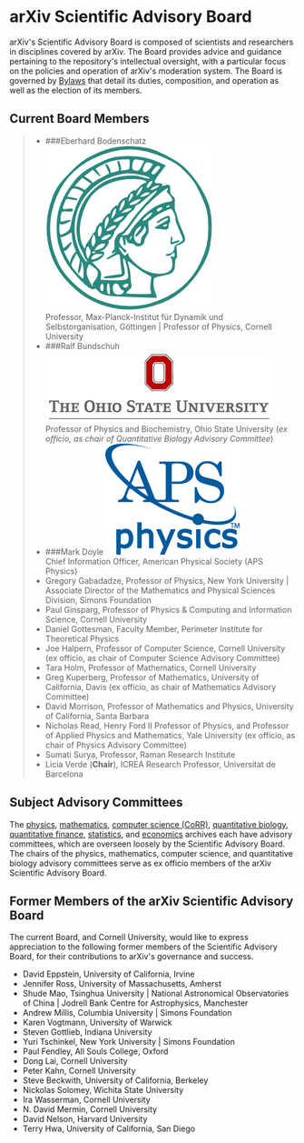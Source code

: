 arXiv Scientific Advisory Board
===============================
<link rel="stylesheet" type="text/css" href="../css-snippets/blockquote-ul.css"></link>

arXiv's Scientific Advisory Board is composed of scientists and researchers in disciplines covered by arXiv. The Board provides advice and guidance pertaining to the repository's intellectual oversight, with a particular focus on the policies and operation of arXiv's moderation system. The Board is governed by [Bylaws](/about/sab_bylaws) that detail its duties, composition, and operation as well as the election of its members.

## Current Board Members

> -   ###Eberhard Bodenschatz
![Max-Planck-Institut für Dynamik und Selbstorganisation Logo](../images/logo_mps.png)<br>
Professor, Max-Planck-Institut für Dynamik und Selbstorganisation, Göttingen \| Professor of Physics, Cornell University
> -   ###Ralf Bundschuh
![Ohio State University Logo](../images/ohio-state-logo.png)<br>
Professor of Physics and Biochemistry, Ohio State
    University (_ex officio, as chair of Quantitative Biology Advisory
    Committee_)
> -   ###Mark Doyle
![American Physics Society Logo](../images/logo-aps.gif)<br>
Chief Information Officer, American Physical Society (APS Physics)
> -   Gregory Gabadadze, Professor of Physics, New York University \|
    Associate Director of the Mathematics and Physical Sciences
    Division, Simons Foundation
> -   Paul Ginsparg, Professor of Physics & Computing and Information
    Science, Cornell University
> -   Daniel Gottesman, Faculty Member, Perimeter Institute for
    Theoretical Physics
> -   Joe Halpern, Professor of Computer Science, Cornell University (ex
    officio, as chair of Computer Science Advisory Committee)
> -   Tara Holm, Professor of Mathematics, Cornell University
> -   Greg Kuperberg, Professor of Mathematics, University of California,
    Davis (ex officio, as chair of Mathematics Advisory Committee)
> -   David Morrison, Professor of Mathematics and Physics,
    University of California, Santa Barbara
> -   Nicholas Read, Henry Ford II Professor of Physics, and Professor of
    Applied Physics and Mathematics, Yale University (ex officio, as
    chair of Physics Advisory Committee)
> -   Sumati Surya, Professor, Raman Research Institute
> -   Licia Verde (**Chair**), ICREA Research Professor, Universitat de Barcelona

<span id="advisory_committees"></span>

## Subject Advisory Committees

The [physics](/new/physics#advisory_committee),
[mathematics](/new/math#advisory_committee), [computer science
(CoRR)](/corr/advisorycommittee), [quantitative
biology](/new/q-bio#advisory_committee), [quantitative
finance](/new/q-fin#advisory_committee),
[statistics](/new/stat#advisory_committee), and [economics](/help/econ) archives each have
advisory committees, which are overseen loosely by the Scientific
Advisory Board. The chairs of the physics, mathematics, computer
science, and quantitative biology advisory committees serve as ex
officio members of the arXiv Scientific Advisory Board.

## Former Members of the arXiv Scientific Advisory Board

The current Board, and Cornell University, would like to express
appreciation to the following former members of the Scientific Advisory
Board, for their contributions to arXiv's governance and success.

-   David Eppstein, University of California, Irvine
-   Jennifer Ross, University of Massachusetts, Amherst
-   Shude Mao, Tsinghua University \| National Astronomical
    Observatories of China \| Jodrell Bank Centre for Astrophysics,
    Manchester
-   Andrew Millis, Columbia University \| Simons Foundation
-   Karen Vogtmann, University of Warwick
-   Steven Gottlieb, Indiana University
-   Yuri Tschinkel, New York University \| Simons Foundation
-   Paul Fendley, All Souls College, Oxford
-   Dong Lai, Cornell University
-   Peter Kahn, Cornell University
-   Steve Beckwith, University of California, Berkeley
-   Nickolas Solomey, Wichita State University
-   Ira Wasserman, Cornell University
-   N. David Mermin, Cornell University
-   David Nelson, Harvard University
-   Terry Hwa, University of California, San Diego
